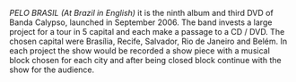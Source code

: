 _PELO BRASIL_ _(At Brazil in English)_ it is the ninth album and third DVD of Banda Calypso, launched in September 2006. The band invests a large project for a tour in 5 capital and each make a passage to a CD / DVD. The chosen capital were Brasília, Recife, Salvador, Rio de Janeiro and Belém. In each project the show would be recorded a show piece with a musical block chosen for each city and after being closed block continue with the show for the audience.
